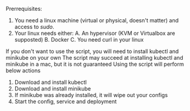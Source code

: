  Prerrequisites:

1. You need a linux machine (virtual or physical, doesn't matter) and access to *sudo*.
2. Your linux needs either:
	A. An hypervisor (KVM or Virtualbox are supposted)
	B. Docker
	C. You need curl in your linux
 
 If you don't want to use the script, you will need to install kubectl and minikube on your own
 The script may succeed at installing kubectl and minikube in a mac, but it is not guaranteed
 Using the script will perform below actions
 1. Download and install kubectl
 2. Download and install minikube
 3. If minikube was already installed, it will wipe out your configs
 4. Start the config, service and deployment